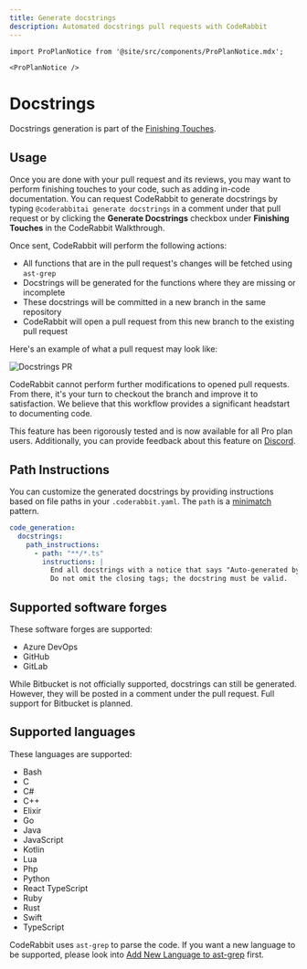 ```yaml
---
title: Generate docstrings
description: Automated docstrings pull requests with CodeRabbit
---
```


```mdx-code-block
import ProPlanNotice from '@site/src/components/ProPlanNotice.mdx';

<ProPlanNotice />
```

# Docstrings

Docstrings generation is part of the [Finishing Touches](/finishing-touches).

## Usage

Once you are done with your pull request and its reviews, you may want to perform finishing touches to your code, such as adding in-code documentation. You can request CodeRabbit to generate docstrings by typing `@coderabbitai generate docstrings` in a comment under that pull request or by clicking the **Generate Docstrings** checkbox under **Finishing Touches** in the CodeRabbit Walkthrough.

Once sent, CodeRabbit will perform the following actions:

- All functions that are in the pull request's changes will be fetched using `ast-grep`
- Docstrings will be generated for the functions where they are missing or incomplete
- These docstrings will be committed in a new branch in the same repository
- CodeRabbit will open a pull request from this new branch to the existing pull request

Here's an example of what a pull request may look like:

![Docstrings PR](/img/finishing-touches/docstrings-pull-request.png)

CodeRabbit cannot perform further modifications to opened pull requests. From there, it's your turn to checkout the branch and improve it to satisfaction. We believe that this workflow provides a significant headstart to documenting code.

This feature has been rigorously tested and is now available for all Pro plan users. Additionally, you can provide feedback about this feature on [Discord](https://discord.com/channels/1134356397673414807/1317286905557287022).

## Path Instructions

You can customize the generated docstrings by providing instructions based on file paths in your `.coderabbit.yaml`. The `path` is a [minimatch](https://github.com/isaacs/minimatch) pattern.

```yaml
code_generation:
  docstrings:
    path_instructions:
      - path: "**/*.ts"
        instructions: |
          End all docstrings with a notice that says "Auto-generated by CodeRabbit.".
          Do not omit the closing tags; the docstring must be valid.
```

## Supported software forges

These software forges are supported:

- Azure DevOps
- GitHub
- GitLab

While Bitbucket is not officially supported, docstrings can still be generated. However, they will be posted in a comment under the pull request. Full support for Bitbucket is planned.

## Supported languages

These languages are supported:

- Bash
- C
- C#
- C++
- Elixir
- Go
- Java
- JavaScript
- Kotlin
- Lua
- Php
- Python
- React TypeScript
- Ruby
- Rust
- Swift
- TypeScript

CodeRabbit uses `ast-grep` to parse the code. If you want a new language to be supported, please look into [Add New Language to ast-grep](https://ast-grep.github.io/contributing/add-lang.html#add-new-language-to-ast-grep) first.

